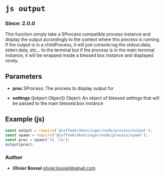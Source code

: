 


<!-- @namespace    sugar.node.process -->
<!-- @name    output -->

# ```js output ```
### Since: 2.0.0

This function simply take a SProcess compatible process instance and display the output
accordingly to the context where this process is running. If the output is in a childProcess,
it will just console.log the stdout.data, stderr.data, etc... to the terminal but if the
process is in the main terminal instance, it will be wrapped inside a blessed box instance
and displayed nicely.

## Parameters

- **proc**  SProcess: The process to display output for

- **settings** ([object Object]) Object: An object of blessed settings that will be passed to the main blessed.box instance



## Example (js)

```js
const output = require('@coffeekraken/sugar/node/process/output');
const spawn = require('@coffeekraken/sugar/node/process/spawn');
const proc = spawn('ls -la');
output(proc);
```


### Author
- **Olivier Bossel** <a href="mailto:olivier.bossel@gmail.com">olivier.bossel@gmail.com</a> 



